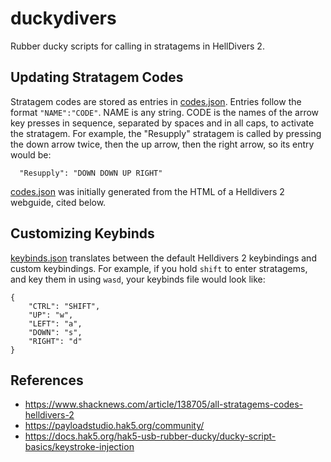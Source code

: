 # duckydivers
Rubber ducky scripts for calling in stratagems in HellDivers 2.

## Updating Stratagem Codes
Stratagem codes are stored as entries in [codes.json](codes.json). Entries follow the format `"NAME":"CODE"`. NAME is any string. CODE is the names of the arrow key presses in sequence, separated by spaces and in all caps, to activate the stratagem. For example, the "Resupply" stratagem is called by pressing the down arrow twice, then the up arrow, then the right arrow, so its entry would be:
```
  "Resupply": "DOWN DOWN UP RIGHT"
```

[codes.json](codes.json) was initially generated from the HTML of a Helldivers 2 webguide, cited below.

## Customizing Keybinds
[keybinds.json](keybinds.json) translates between the default Helldivers 2 keybindings and custom keybindings. For example, if you hold `shift` to enter stratagems, and key them in using `wasd`, your keybinds file would look like:
```
{
    "CTRL": "SHIFT",
    "UP": "w",
    "LEFT": "a",
    "DOWN": "s",
    "RIGHT": "d"
}
```

## References
- https://www.shacknews.com/article/138705/all-stratagems-codes-helldivers-2
- https://payloadstudio.hak5.org/community/
- https://docs.hak5.org/hak5-usb-rubber-ducky/ducky-script-basics/keystroke-injection
